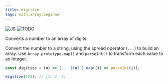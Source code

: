 ```yaml
---
title: digitize
tags: math,array,beginner
---
```


![JS](https://img.shields.io/badge/supports-javascript-yellow.svg?style=flat-square)
![TODO](https://img.shields.io/badge///TODO-blue.svg?style=flat-square)

Converts a number to an array of digits.

Convert the number to a string, using the spread operator (`...`) to build an array.
Use `Array.prototype.map()` and `parseInt()` to transform each value to an integer.

```js
const digitize = (n) => [...`${n}`].map((i) => parseInt(i));
```

```js
digitize(123); // [1, 2, 3]
```
